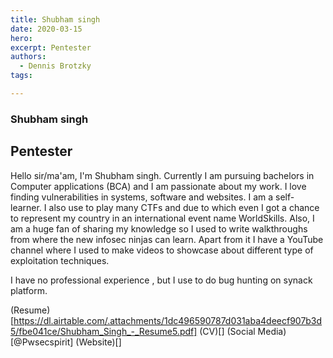 ```yaml
---
title: Shubham singh
date: 2020-03-15
hero: 
excerpt: Pentester
authors:
  - Dennis Brotzky
tags: 

---
```


### Shubham singh
## Pentester

Hello sir/ma'am,
  I'm Shubham singh. Currently I am pursuing bachelors in Computer applications (BCA) and I am passionate about my work. I love finding vulnerabilities in systems, software and websites. I am a 
self-learner. I also use to play many CTFs and due to which even I got a chance to represent my country in 
an international event name WorldSkills. Also, I am a huge fan of sharing my knowledge so I used to 
write walkthroughs from where the new infosec ninjas can learn. Apart from it I have a YouTube channel 
where I used to make videos to showcase about different type of exploitation techniques.

I have no professional experience , but I use to do bug hunting on synack platform.

(Resume)[https://dl.airtable.com/.attachments/1dc496590787d031aba4deecf907b3d5/fbe041ce/Shubham_Singh_-_Resume5.pdf]
(CV)[]
(Social Media)[@Pwsecspirit]
(Website)[]

